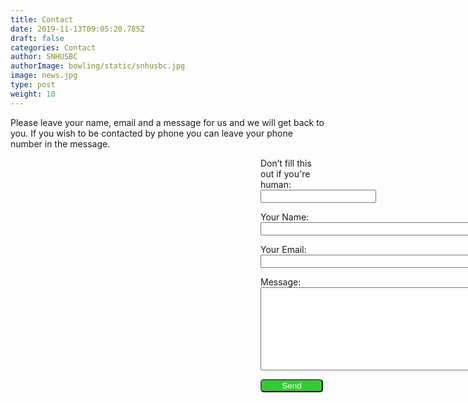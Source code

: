 ```yaml
---
title: Contact
date: 2019-11-13T09:05:20.785Z
draft: false
categories: Contact
author: SNHUSBC
authorImage: bowling/static/snhusbc.jpg
image: news.jpg
type: post
weight: 10
---
```

<p> Please leave your name, email and a message for us and we will get back to you.  If you wish to be contacted by phone you can leave your phone number in the message.
</p>
<form name="contact" method="POST" netlify-honeypot="bot-field" data-netlify="true" style="margin-left: 400px;">
  <p class="hidden">
    <label>Don’t fill this out if you're human: <input name="bot-field" /></label>
  </p>
  <p>
    <label >Your Name:<br> <input type="text" name="name" required style="width:400px;"/></label>   
  </p>
  <p>
    <label>Your Email: <br><input type="email" name="email" required style="width:400px;"/></label>
  </p>
    <label>Message: <br><textarea name="message" required style="width:40em;height:10em;"></textarea></label>
  </p>
  <p>
    <button type="submit" style="background-color: limegreen; color: white; border-radius: 5px; width: 100px;">Send</button>
  </p>
</form>